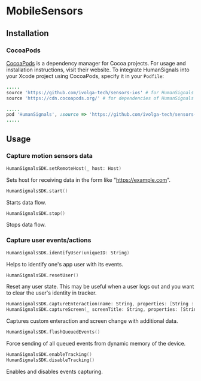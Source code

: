 # MobileSensors

## Installation

### CocoaPods

[CocoaPods](https://cocoapods.org) is a dependency manager for Cocoa projects. For usage and installation instructions, visit their website. To integrate HumanSignals into your Xcode project using CocoaPods, specify it in your `Podfile`:

```ruby
.....
source 'https://github.com/ivolga-tech/sensors-ios' # for HumanSignals
source 'https://cdn.cocoapods.org/' # for dependencies of HumanSignals

.....
pod 'HumanSignals', :source => 'https://github.com/ivolga-tech/sensors-ios'
.....
```
## Usage

### Capture motion sensors data

```swift
HumanSignalsSDK.setRemoteHost(_ host: Host)
```
Sets host for receiving data in the form like "https://example.com".

```swift
HumanSignalsSDK.start()
```
Starts data flow.

```swift
HumanSignalsSDK.stop()
```
Stops data flow.

### Capture user events/actions

```swift
HumanSignalsSDK.identifyUser(uniqueID: String)
```
Helps to identify one's app user with its events.

```swift
HumanSignalsSDK.resetUser()
```
Reset any user state.
This may be useful when a user logs out and you want to clear the user's identity in tracker.

```swift
HumanSignalsSDK.captureEnteraction(name: String, properties: [String : Any]? = nil)
HumanSignalsSDK.captureScreen(_ screenTitle: String, properties: [String : Any]? = nil)
```
Captures custom enteraction and screen change with additional data.

```swift
HumanSignalsSDK.flushQueuedEvents()
```
Force sending of all queued events from dynamic memory of the device.

```swift
HumanSignalsSDK.enableTracking()
HumanSignalsSDK.disableTracking()
```
Enables and disables events capturing.

